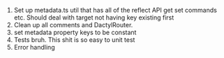1. Set up metadata.ts util that has all of the
   reflect API get set commands etc. Should deal
   with target not having key existing first
2. Clean up all comments and DactylRouter.
3. set metadata property keys to be constant
4. Tests bruh. This shit is so easy to unit
   test
5. Error handling
